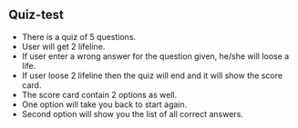 ## Quiz-test

+ There is a quiz of 5 questions.
+ User will get 2 lifeline.
+ If user enter a wrong answer for the question given, he/she will loose a life.
+ If user loose 2 lifeline then the quiz will end and it will show the score card.
+ The score card contain 2 options as well.
+ One option will take you back to start again.
+ Second option will show you the list of all correct answers.